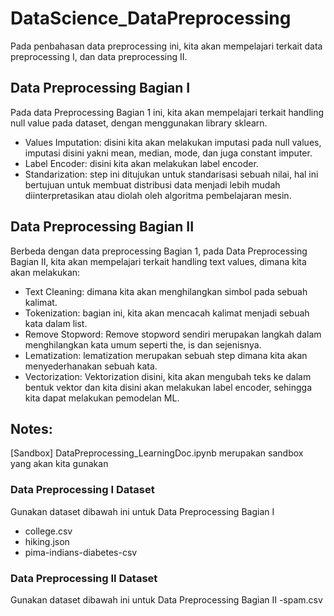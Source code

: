 # DataScience_DataPreprocessing
Pada penbahasan data preprocessing ini, kita akan mempelajari terkait data preprocessing I, dan data preprocessing II. 

## Data Preprocessing Bagian I
Pada data Preprocessing Bagian 1 ini, kita akan mempelajari terkait handling null value pada dataset, dengan menggunakan library sklearn. 
- Values Imputation: disini kita akan melakukan imputasi pada null values, imputasi disini yakni mean, median, mode, dan juga constant imputer.
- Label Encoder: disini kita akan melakukan label encoder.
- Standarization: step ini ditujukan untuk standarisasi sebuah nilai, hal ini bertujuan untuk membuat distribusi data menjadi lebih mudah diinterpretasikan atau diolah oleh algoritma pembelajaran mesin. 

## Data Preprocessing Bagian II
Berbeda dengan data preprocessing Bagian 1, pada Data Preprocessing Bagian II, kita akan mempelajari terkait handling text values, dimana kita akan melakukan:
- Text Cleaning: dimana kita akan menghilangkan simbol pada sebuah kalimat.
- Tokenization: bagian ini, kita akan mencacah kalimat menjadi sebuah kata dalam list.
- Remove Stopword: Remove stopword sendiri merupakan langkah dalam menghilangkan kata umum seperti the, is dan sejenisnya.
- Lematization: lematization merupakan sebuah step dimana kita akan menyederhanakan sebuah kata.
- Vectorization: Vektorization disini, kita akan mengubah teks ke dalam bentuk vektor dan kita disini akan melakukan label encoder, sehingga kita dapat melakukan pemodelan ML.

## Notes:
[Sandbox] DataPreprocessing_LearningDoc.ipynb merupakan sandbox yang akan kita gunakan
### Data Preprocessing I Dataset
Gunakan dataset dibawah ini untuk Data Preprocessing Bagian I
- college.csv
- hiking.json
- pima-indians-diabetes-csv

### Data Preprocessing II Dataset
Gunakan dataset dibawah ini untuk Data Preprocessing Bagian II
-spam.csv
